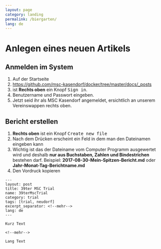 ```yaml
---
layout: page
category: landing
permalink: /biergarten/
lang: de
---
```


# Anlegen eines neuen Artikels

## Anmelden im System

1. Auf der Startseite
1. https://github.com/msc-kasendorf/docker/tree/master/docs/_posts
1. ist **Rechts oben** ein Knopf <kbd>Sign in</kbd>.
1. Benutzername und Passwort eingeben.
1. Jetzt seid ihr als MSC Kasendorf angemeldet, ersichtlich an unserem Vereinswappen rechts oben.

## Bericht erstellen

1. **Rechts oben** ist ein Knopf <kbd>Create new file</kbd>
2. Nach dem Drücken erscheint ein Feld in dem man den Dateinamen eingeben kann
3. Wichtig ist das der Dateiname vom Computer Programm ausgewertet wird und deshalb **nur aus Buchstaben, Zahlen und Bindestrichen** bestehen darf. Beispiel: **2017-08-30-Mein-Spitzen-Bericht.md**
oder **Jahr-Monat-Tag-Berichtname.md**
4. Den Vordruck kopieren

```
---
layout: post
title: 39ter MSC Trial
name: 39terMscTrial
category: trial
tags: [trial, neudorf]
excerpt_separator: <!--mehr-->
lang: de
---

Kurz Text

<!--mehr-->

Lang Text
```
